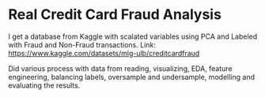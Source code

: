 # Real Credit Card Fraud Analysis
 
I get a database from Kaggle with scalated variables using PCA and Labeled with Fraud and Non-Fraud transactions.
Link: https://www.kaggle.com/datasets/mlg-ulb/creditcardfraud

Did various process with data from reading, visualizing, EDA, feature engineering, balancing labels, oversample and undersample, modelling and evaluating the results.
